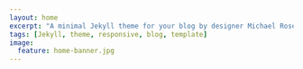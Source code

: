 ```yaml
---
layout: home
excerpt: "A minimal Jekyll theme for your blog by designer Michael Rose."
tags: [Jekyll, theme, responsive, blog, template]
image:
  feature: home-banner.jpg
---
```

